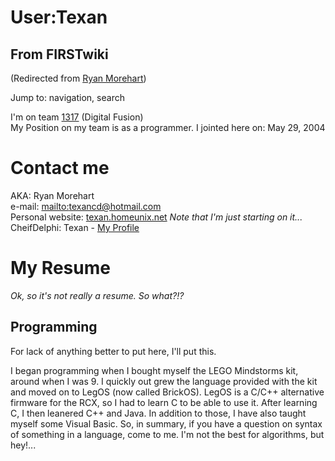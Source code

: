 # User:Texan

## From FIRSTwiki

(Redirected from [Ryan Morehart](/index.php?title=Ryan_Morehart&redirect=no "Ryan Morehart"))

Jump to: navigation, search

I'm on team [1317](1317 "1317") (Digital Fusion)<br>
My Position on my team is as a programmer. I jointed here on: May 29, 2004

# Contact me

AKA: Ryan Morehart<br>
e-mail: [mailto:texancd@hotmail.com](mailto:texancd@hotmail.com "mailto:texancd@hotmail.com")<br>
Personal website: [texan.homeunix.net](http://texan.homeunix.net/texan2/index.html "http://texan.homeunix.net/texan2/index.html") _Note that I'm just starting on it..._<br>
CheifDelphi: Texan - [My Profile](http://www.chiefdelphi.com/forums/member.php?u=6146 "http://www.chiefdelphi.com/forums/member.php?u=6146")

# My Resume

_Ok, so it's not really a resume. So what?!?_

## Programming

For lack of anything better to put here, I'll put this.

I began programming when I bought myself the LEGO Mindstorms kit, around when I was 9\. I quickly out grew the language provided with the kit and moved on to LegOS (now called BrickOS). LegOS is a C/C++ alternative firmware for the RCX, so I had to learn C to be able to use it. After learning C, I then leanered C++ and Java. In addition to those, I have also taught myself some Visual Basic. So, in summary, if you have a question on syntax of something in a language, come to me. I'm not the best for algorithms, but hey!...
